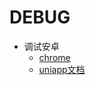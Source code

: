 # DEBUG

- 调试安卓
  - [chrome](chrome://inspect/#devices)
  - [uniapp文档](https://ask.dcloud.net.cn/article/69)
